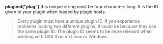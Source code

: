 <a name="pluginid"><h3 style="padding-top: 40px; margin-top: 40px;"></h3></a>
**pluginid("plug")** this unique string must be four characters long. It is the ID given to your plugin when loaded by plugin hosts. 

>Every plugin must have a unique plugin ID. If you experience problems loading two different plugins, it could be because they use the same plugin ID. The plugin ID seems to be more relevant when working with OSX than on Linux or Windows.  